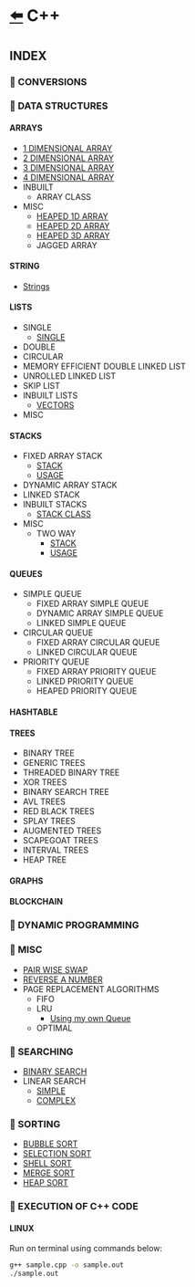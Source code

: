 # [:arrow_left:](../README.md) C++

## INDEX

### :rocket: CONVERSIONS

### :rocket: DATA STRUCTURES

#### ARRAYS

* [1 DIMENSIONAL ARRAY](Data-Structures/ARRAYS/1darrays.cpp)
* [2 DIMENSIONAL ARRAY](Data-Structures/ARRAYS/2darrays.cpp)
* [3 DIMENSIONAL ARRAY](Data-Structures/ARRAYS/3darrays.cpp)
* [4 DIMENSIONAL ARRAY](Data-Structures/ARRAYS/4darrays.cpp)
* INBUILT
  * ARRAY CLASS
* MISC
  * [HEAPED 1D ARRAY](Data-Structures/HEAPS/1darray.cpp)
  * [HEAPED 2D ARRAY](Data-Structures/HEAPS/2darray.cpp)
  * [HEAPED 3D ARRAY](Data-Structures/HEAPS/3darray.cpp)
  * JAGGED ARRAY

#### STRING

* [Strings](Data-Structures/STRING/Strings.cpp)

#### LISTS

* SINGLE
  * [SINGLE](Data-Structures/LISTS/LINKED-LIST/SINGLE/Main.cpp)
* DOUBLE
* CIRCULAR
* MEMORY EFFICIENT DOUBLE LINKED LIST
* UNROLLED LINKED LIST
* SKIP LIST
* INBUILT LISTS
  * [VECTORS](Data-Structures/LISTS/INBUILT-LISTS/VECTORS/Main.cpp)
* MISC

#### STACKS

* FIXED ARRAY STACK
  * [STACK](Data-Structures/STACKS/Stack.hpp)
  * [USAGE](Data-Structures/STACKS/Stack.cpp)
* DYNAMIC ARRAY STACK
* LINKED STACK
* INBUILT STACKS
  * [STACK CLASS](Data-Structures/STACKS/INBUILT-STACK/stack.cpp)
* MISC
  * TWO WAY
    * [STACK](Data-Structures/STACKS/MISC/TWO-WAY/Tstack.hpp)
    * [USAGE](Data-Structures/STACKS/MISC/TWO-WAY/two-way-stack.cpp)

#### QUEUES

* SIMPLE QUEUE
  * FIXED ARRAY SIMPLE QUEUE
  * DYNAMIC ARRAY SIMPLE QUEUE
  * LINKED SIMPLE QUEUE
* CIRCULAR QUEUE
  * FIXED ARRAY CIRCULAR QUEUE
  * LINKED CIRCULAR QUEUE
* PRIORITY QUEUE
  * FIXED ARRAY PRIORITY QUEUE
  * LINKED PRIORITY QUEUE
  * HEAPED PRIORITY QUEUE

#### HASHTABLE

#### TREES

* BINARY TREE
* GENERIC TREES
* THREADED BINARY TREE
* XOR TREES
* BINARY SEARCH TREE
* AVL TREES
* RED BLACK TREES
* SPLAY TREES
* AUGMENTED TREES
* SCAPEGOAT TREES
* INTERVAL TREES
* HEAP TREE

#### GRAPHS

#### BLOCKCHAIN

### :rocket: DYNAMIC PROGRAMMING

### :rocket: MISC

* [PAIR WISE SWAP](Misc/PairWiseSwap.cpp)
* [REVERSE A NUMBER](Misc/reverse.cpp)
* PAGE REPLACEMENT ALGORITHMS
  * FIFO
  * LRU
    * [Using my own Queue](Misc/lru.cpp)
  * OPTIMAL

### :rocket: SEARCHING

* [BINARY SEARCH](Searching/binary_search.cpp)
* LINEAR SEARCH
  * [SIMPLE](Searching/linear.cpp)
  * [COMPLEX](Searching/linearSearch.cpp)  

### :rocket: SORTING

* [BUBBLE SORT](Sorting/BUBBLE-SORT/bubblesort.cpp)
* [SELECTION SORT](Sorting/selectionsort.cpp)
* [SHELL SORT](Sorting/shellsort.cpp)
* [MERGE SORT](Sorting/mergesort.cpp)
* [HEAP SORT](Sorting/heapsort.cpp)

### :rocket: EXECUTION OF C++ CODE

#### LINUX

Run on terminal using commands below:

```bash
g++ sample.cpp -o sample.out
./sample.out
```
